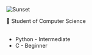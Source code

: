 ![Sunset](https://github.com/user-attachments/assets/5e8c62fd-a3a9-4f06-83f9-f141afb94b22)

🌱 Student of Computer Science
<br/>
<br/>
- Python - Intermediate
- C - Beginner
